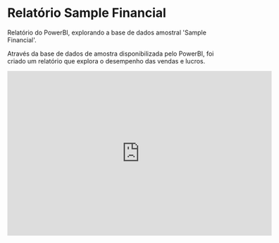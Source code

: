 # Relatório Sample Financial

Relatório do PowerBI, explorando a base de dados amostral 'Sample Financial'.

Através da base de dados de amostra disponibilizada pelo PowerBI, foi criado um relatório que explora o desempenho das vendas e lucros. 

<iframe title="sample_financial" width="600" height="373.5" src="https://app.powerbi.com/view?r=eyJrIjoiNWEwMjUwNzUtNDc2Zi00OWVhLTk4MzgtYmQ2YjE2YmQ2Njc5IiwidCI6IjE0Y2JkNWE3LWVjOTQtNDZiYS1iMzE0LWNjMGZjOTcyYTE2MSIsImMiOjh9" frameborder="0" allowFullScreen="true"></iframe>
